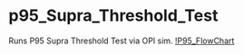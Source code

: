 # p95_Supra_Threshold_Test
Runs P95 Supra Threshold Test via OPI sim.
[!P95_FlowChart](P95chart.png)
